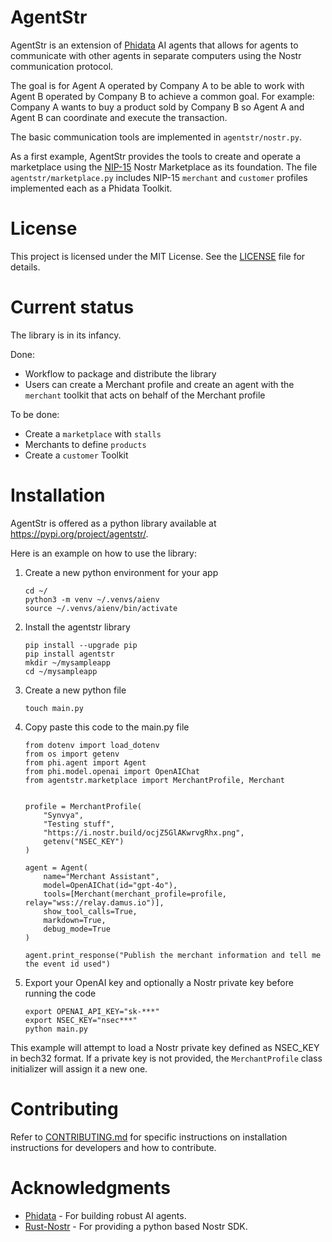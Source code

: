 AgentStr
========
AgentStr is an extension of [Phidata](https://www.phidata.com) AI agents that allows for agents to communicate with other agents in separate computers using the Nostr communication protocol.

The goal is for Agent A operated by Company A to be able to work with Agent B operated by Company B to achieve a common goal. For example: Company A wants to buy a product sold by Company B so Agent A and Agent B can coordinate and execute the transaction. 

The basic communication tools are implemented in `agentstr/nostr.py`. 

As a first example, AgentStr provides the tools to create and operate a marketplace using the [NIP-15](https://github.com/nostr-protocol/nips/blob/master/15.md) Nostr Marketplace as its foundation. The file `agentstr/marketplace.py` includes NIP-15 `merchant` and `customer` profiles implemented each as a Phidata Toolkit. 

# License
This project is licensed under the MIT License. See the [LICENSE](LICENSE) file for details.

# Current status
The library is in its infancy.

Done:
- Workflow to package and distribute the library
- Users can create a Merchant profile and create an agent with the `merchant` toolkit that acts on behalf of the Merchant profile


To be done:
- Create a `marketplace` with `stalls`
- Merchants to define `products`
- Create a `customer` Toolkit

# Installation
AgentStr is offered as a python library available at https://pypi.org/project/agentstr/. 

Here is an example on how to use the library:

1. Create a new python environment for your app
    ```
    cd ~/
    python3 -m venv ~/.venvs/aienv
    source ~/.venvs/aienv/bin/activate
    ```
2. Install the agentstr library
    ```
    pip install --upgrade pip
    pip install agentstr
    mkdir ~/mysampleapp
    cd ~/mysampleapp
    ```
3. Create a new python file
    ```
    touch main.py
    ```
4. Copy paste this code to the main.py file
    ```
    from dotenv import load_dotenv
    from os import getenv
    from phi.agent import Agent 
    from phi.model.openai import OpenAIChat
    from agentstr.marketplace import MerchantProfile, Merchant


    profile = MerchantProfile(
        "Synvya",
        "Testing stuff",
        "https://i.nostr.build/ocjZ5GlAKwrvgRhx.png",
        getenv("NSEC_KEY")
    )

    agent = Agent(
        name="Merchant Assistant",
        model=OpenAIChat(id="gpt-4o"),
        tools=[Merchant(merchant_profile=profile, relay="wss://relay.damus.io")],
        show_tool_calls=True,
        markdown=True,
        debug_mode=True
    )
    
    agent.print_response("Publish the merchant information and tell me the event id used")
    ```
5. Export your OpenAI key and optionally a Nostr private key before running the code
    ```
    export OPENAI_API_KEY="sk-***"
    export NSEC_KEY="nsec***"
    python main.py
    ```

This example will attempt to load a Nostr private key defined as NSEC_KEY in bech32 format. If a private key is not provided, the `MerchantProfile` class initializer will assign it a new one. 

# Contributing
Refer to [CONTRIBUTING.md](CONTRIBUTING.md) for specific instructions on installation instructions for developers and how to contribute.

# Acknowledgments
- [Phidata](https://www.phidata.com) - For building robust AI agents.
- [Rust-Nostr](https://rust-nostr.org/index.html) - For providing a python based Nostr SDK.
